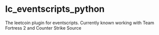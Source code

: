 lc_eventscripts_python
======================

The leetcoin plugin for eventscripts.  Currently known working with Team Fortress 2 and Counter Strike Source
